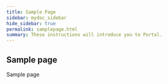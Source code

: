 ```yaml
---
title: Sample Page
sidebar: mydoc_sidebar
hide_sidebar: true
permalink: samplepage.html
summary: These instructions will introduce you to Portal.
---
```



## Sample page
Sample page